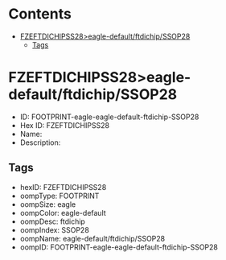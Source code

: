 



Contents
========

* [FZEFTDICHIPSS28>eagle-default/ftdichip/SSOP28](#fzeftdichipss28eagle-defaultftdichipssop28)
	* [Tags](#tags)

# FZEFTDICHIPSS28>eagle-default/ftdichip/SSOP28

- ID: FOOTPRINT-eagle-eagle-default-ftdichip-SSOP28
- Hex ID: FZEFTDICHIPSS28
- Name: 
- Description: 

## Tags

- hexID: FZEFTDICHIPSS28
- oompType: FOOTPRINT
- oompSize: eagle
- oompColor: eagle-default
- oompDesc: ftdichip
- oompIndex: SSOP28
- oompName: eagle-default/ftdichip/SSOP28
- oompID: FOOTPRINT-eagle-eagle-default-ftdichip-SSOP28
